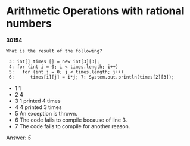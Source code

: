 Arithmetic Operations with rational numbers
===========================================
**30154**
```
What is the result of the following? 
 
 3: int[] times [] = new int[3][3]; 
 4: for (int i = 0; i < times.length; i++)  
 5:   for (int j = 0; j < times.length; j++)  
 6:      times[i][j] = i*j; 7: System.out.println(times[2][3]); 
```


- 1 1
- 2 4
- 3 1 printed 4 times
- 4 4 printed 3 times
- 5 An exception is thrown.
- 6 The code fails to compile because of line 3.
- 7 The code fails to compile for another reason.

Answer: *5*

